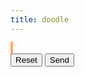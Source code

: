 ```yaml
---
title: doodle
---
```



<style>
    canvas {
        border: 2px solid #FEAA70;
    }
</style>
</head>

<canvas id="drawingCanvas" width="400" height="400"></canvas><br>
<button onclick="resetCanvas()">Reset</button>
<button onclick="sendData()">Send</button>

<script>
function postToURL(url, imageData) {
    // Convert image data to Blob
    let blob = new Blob([imageData], { type: 'image/jpeg' });

    // Create a FormData object
    let formData = new FormData();
    // Append the Blob to the FormData object
    formData.append('image', blob, 'image.jpg');

    // Send a POST request with the FormData
    fetch(url, {
        method: 'POST',
        body: formData
    })
    .then(response => {
        if (!response.ok) {
            throw new Error('Network response was not ok');
        }
        return response.json();
    })
    .then(data => {
        console.log('Data sent successfully:', data);
    })
    .catch(error => {
        console.error('Error sending data:', error);
    });
}



    let canvas = document.getElementById("drawingCanvas");
    let ctx = canvas.getContext("2d");
    let bgColor= "#222129"; // default draw color
    let drawColor = "#FEAA70"; // default background color
    let drawing = false;
    
    function draw(e) {
        if (!drawing) return;
        ctx.fillStyle = drawColor;
        ctx.fillRect(e.clientX - canvas.offsetLeft, e.clientY - canvas.offsetTop, 4, 4);
    }
    
    canvas.addEventListener("mousedown", () => {
        drawing = true;
    });
    
    canvas.addEventListener("mousemove", draw);
    
    window.addEventListener("mouseup", () => {
        drawing = false;
    });
    
    function resetCanvas() {
        ctx.fillStyle = bgColor;
        ctx.fillRect(0, 0, canvas.width, canvas.height);
    }
    
    function sendData() {
        // Post data to a specified URL
        let imageData = canvas.toDataURL(); // Convert canvas to image data
        let currentURL = window.location.href; // Get current URL
        let postData = {
            image: imageData,
            url: currentURL
        };
        // Assuming you have a function to post data to a URL
        // Replace 'postToURL' with your actual function to post data
        postToURL('http://demo.maxnagy.com/doodle', postData);
    }
</script>
